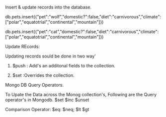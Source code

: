 

Insert & update records into the database.

db.pets.insert({"pet":"wolf","domestic?":false,"diet":"carnivorous","climate":["polar","equatotrial","continental","mountain"]})

db.pets.insert({"pet":"cat","domestic?":false,"diet":"carnivorous","climate":["polar","equatotrial","continental","mountain"]})

Update REcords:

Updating records sould be done in two way' 
1. $push : Add's an additonal fields to the collection.

2. $set :Overrides the collection.



Mongo DB Query Operators.

To Upate the Data across the Monog collection's, Following are the Query operator's in Mongodb.
$set
$inc
$unset

Comparison Operator:
$eq:
$neq;
$lt
$gt



